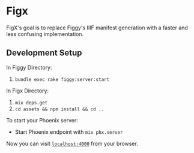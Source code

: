 # Figx

FigX's goal is to replace Figgy's IIIF manifest generation with a faster and
less confusing implementation.

## Development Setup

In Figgy Directory:

1. `bundle exec rake figgy:server:start`

In Figx Directory:

1. `mix deps.get`
2. `cd assets && npm install && cd ..`

To start your Phoenix server:

  * Start Phoenix endpoint with `mix phx.server`

Now you can visit [`localhost:4000`](http://localhost:4000) from your browser.
